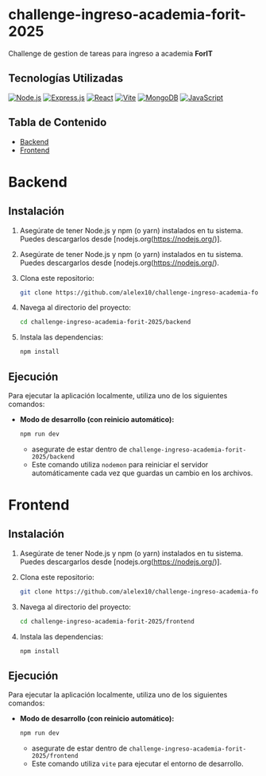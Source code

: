 # challenge-ingreso-academia-forit-2025

Challenge de gestion de tareas para ingreso a academia **ForIT** 
## Tecnologías Utilizadas

[![Node.js](https://img.shields.io/badge/Node.js-339933?style=for-the-badge&logo=nodedotjs&logoColor=white)](https://nodejs.org/)
[![Express.js](https://img.shields.io/badge/Express.js-000000?style=for-the-badge&logo=express&logoColor=white)](https://expressjs.com/)
[![React](https://img.shields.io/badge/React-20232A?style=for-the-badge&logo=react&logoColor=61DAFB)](https://reactjs.org/)
[![Vite](https://img.shields.io/badge/Vite-B73BFE?style=for-the-badge&logo=vite&logoColor=FFC42D)](https://vitejs.dev/)
[![MongoDB](https://img.shields.io/badge/MongoDB-4EA94B?style=for-the-badge&logo=mongodb&logoColor=white)](https://www.mongodb.com/)
[![JavaScript](https://img.shields.io/badge/JavaScript-F7DF1E?style=for-the-badge&logo=javascript&logoColor=black)](https://www.javascript.com/)

## Tabla de Contenido

*   [Backend](#backend)
*   [Frontend](#frontend)

# Backend

## Instalación

1.  Asegúrate de tener Node.js y npm (o yarn) instalados en tu sistema. Puedes descargarlos desde [nodejs.org(https://nodejs.org/)].
1.  Asegúrate de tener Node.js y npm (o yarn) instalados en tu sistema. Puedes descargarlos desde [nodejs.org(https://nodejs.org/).

2.  Clona este repositorio:

    ```bash
    git clone https://github.com/alelex10/challenge-ingreso-academia-forit-2025.git
    ```

3.  Navega al directorio del proyecto:

    ```bash
    cd challenge-ingreso-academia-forit-2025/backend
    ```

4.  Instala las dependencias:

    ```bash
    npm install
    ```

## Ejecución

Para ejecutar la aplicación localmente, utiliza uno de los siguientes comandos:

*   **Modo de desarrollo (con reinicio automático):**

    ```bash
    npm run dev
    ```

    * asegurate de estar dentro de `challenge-ingreso-academia-forit-2025/backend`
    * Este comando utiliza `nodemon` para reiniciar el servidor automáticamente cada vez que guardas un cambio en los archivos.

# Frontend

## Instalación

1.  Asegúrate de tener Node.js y npm (o yarn) instalados en tu sistema. Puedes descargarlos desde [nodejs.org(https://nodejs.org/)].

2.  Clona este repositorio:

    ```bash
    git clone https://github.com/alelex10/challenge-ingreso-academia-forit-2025.git
    ```

3.  Navega al directorio del proyecto:

    ```bash
    cd challenge-ingreso-academia-forit-2025/frontend
    ```

4.  Instala las dependencias:

    ```bash
    npm install
    ```

## Ejecución

Para ejecutar la aplicación localmente, utiliza uno de los siguientes comandos:

*   **Modo de desarrollo (con reinicio automático):**

    ```bash
    npm run dev
    ```

    * asegurate de estar dentro de `challenge-ingreso-academia-forit-2025/frontend`
    * Este comando utiliza `vite` para ejecutar el entorno de desarrollo.
